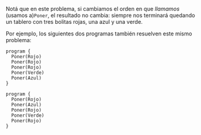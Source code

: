 Notá que en este problema, si cambiamos el orden en que _llamamos_ (usamos a)`Poner`, el resultado no cambia: siempre nos terminará quedando un tablero con tres bolitas rojas, una azul y una verde.

Por ejemplo, los siguientes dos programas también resuelven este mismo problema:

```puppet
program {
  Poner(Rojo)
  Poner(Rojo)
  Poner(Rojo)
  Poner(Verde)
  Poner(Azul)
}
```

```puppet
program {
  Poner(Rojo)
  Poner(Azul)
  Poner(Rojo)
  Poner(Verde)
  Poner(Rojo)
}
```
